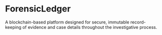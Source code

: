 # ForensicLedger
 A blockchain-based platform designed for secure, immutable record-keeping of evidence and case details throughout the investigative process.
